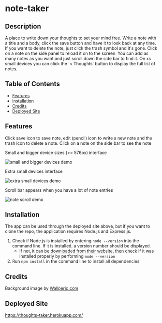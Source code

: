 <!-- omit in toc -->
# note-taker

<!-- omit in toc -->
## Description
A place to write down your thoughts to set your mind free. Write a note with a title and a body, click the save button and have it to look back at any time. If you want to delete the note, just click the trash symbol and it's gone. Click on a note on the side panel to reload it on to the screen. You can add as many notes as you want and just scroll down the side bar to find it. On xs small devices you can click the '< Thoughts' button to display the full list of notes.

<!-- omit in toc -->
## Table of Contents
- [Features](#features)
- [Installation](#installation)
- [Credits](#credits)
- [Deployed Site](#deployed-site)

## Features
Click save icon to save note, edit (pencil) icon to write a new note and the trash icon to delete a note. Click on a note on the side bar to see the note

Small and bigger device sizes (>= 576px) interface
  
![small and bigger devices demo](public/assets/images/small_devices_and_larger.gif)

Extra small devices interface

![extra small devices demo](public/assets/images/extra_small_devices.gif)

Scroll bar appears when you have a lot of note entries

![note scroll demo](public/assets/images/scroll_notes.gif)

## Installation
The app can be used through the deployed site above, but if you want to clone the repo, the application requires Node.js and Express.js. 
1. Check if Node.js is installed by entering `node --version` into the command line. If it is installed, a version number should be displayed. 
   - If not, it can be [downloaded from their website](https://nodejs.org/en/download/), then check if it was installed properly by performing `node --version` 
2. Run `npm install` in the command line to install all dependencies

## Credits
Background image by [Wallperio.com](https://pngio.com/images/png-a1084276.html)

## Deployed Site
https://thoughts-taker.herokuapp.com/
